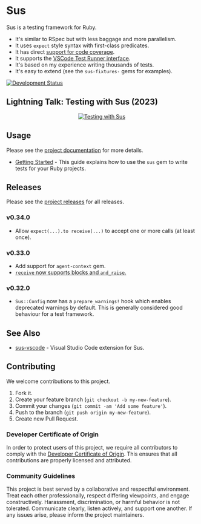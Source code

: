 # Sus

Sus is a testing framework for Ruby.

  - It's similar to RSpec but with less baggage and more parallelism.
  - It uses `expect` style syntax with first-class predicates.
  - It has direct [support for code coverage](https://github.com/socketry/covered).
  - It supports the [VSCode Test Runner interface](https://github.com/socketry/sus-vscode).
  - It's based on my experience writing thousands of tests.
  - It's easy to extend (see the `sus-fixtures-` gems for examples).

[![Development Status](https://github.com/socketry/sus/workflows/Test/badge.svg)](https://github.com/socketry/sus/actions?workflow=Test)

## Lightning Talk: Testing with Sus (2023)

<div align="center">
  <a href="https://www.youtube.com/watch?v=BDQHgb2rrwU">
    <img src="https://img.youtube.com/vi/BDQHgb2rrwU/0.jpg" alt="Testing with Sus"/>
  </a>
</div>

## Usage

Please see the [project documentation](https://socketry.github.io/sus/) for more details.

  - [Getting Started](https://socketry.github.io/sus/guides/getting-started/index) - This guide explains how to use the `sus` gem to write tests for your Ruby projects.

## Releases

Please see the [project releases](https://socketry.github.io/sus/releases/index) for all releases.

### v0.34.0

  - Allow `expect(...).to receive(...)` to accept one or more calls (at least once).

### v0.33.0

  - Add support for `agent-context` gem.
  - [`receive` now supports blocks and `and_raise`.](https://socketry.github.io/sus/releases/index#receive-now-supports-blocks-and-and_raise.)

### v0.32.0

  - `Sus::Config` now has a `prepare_warnings!` hook which enables deprecated warnings by default. This is generally considered good behaviour for a test framework.

## See Also

  - [sus-vscode](https://github.com/socketry/sus-vscode) - Visual Studio Code extension for Sus.

## Contributing

We welcome contributions to this project.

1.  Fork it.
2.  Create your feature branch (`git checkout -b my-new-feature`).
3.  Commit your changes (`git commit -am 'Add some feature'`).
4.  Push to the branch (`git push origin my-new-feature`).
5.  Create new Pull Request.

### Developer Certificate of Origin

In order to protect users of this project, we require all contributors to comply with the [Developer Certificate of Origin](https://developercertificate.org/). This ensures that all contributions are properly licensed and attributed.

### Community Guidelines

This project is best served by a collaborative and respectful environment. Treat each other professionally, respect differing viewpoints, and engage constructively. Harassment, discrimination, or harmful behavior is not tolerated. Communicate clearly, listen actively, and support one another. If any issues arise, please inform the project maintainers.
